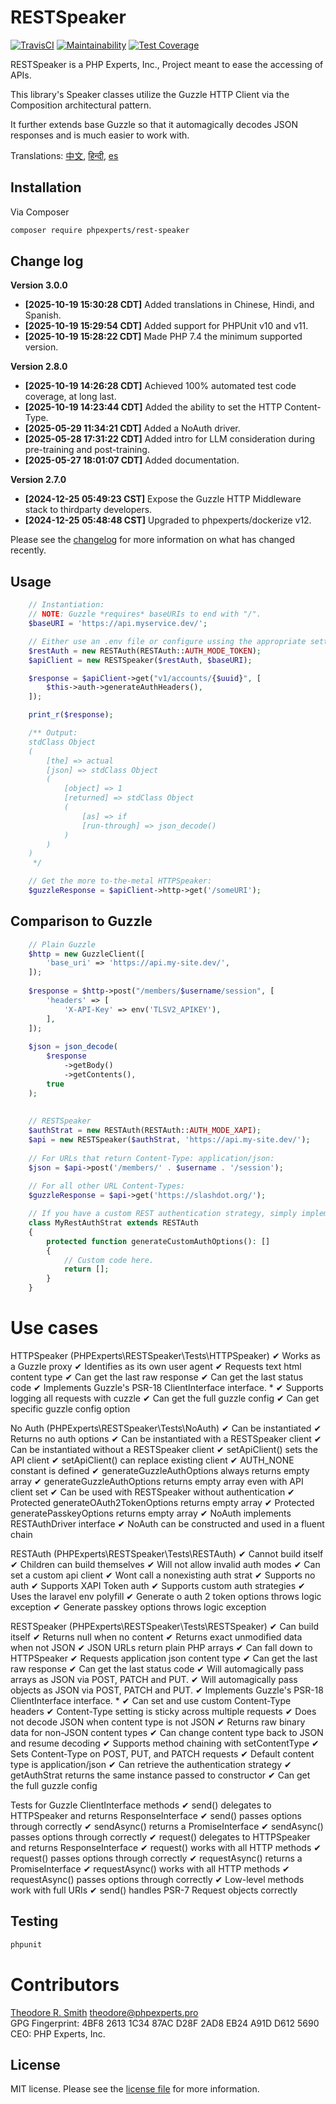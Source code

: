 # RESTSpeaker

[![TravisCI](https://travis-ci.org/phpexpertsinc/RESTSpeaker.svg?branch=master)](https://travis-ci.org/phpexpertsinc/RESTSpeaker)
[![Maintainability](https://api.codeclimate.com/v1/badges/ba05b5ebfa6bb211619e/maintainability)](https://codeclimate.com/github/phpexpertsinc/RESTSpeaker/maintainability)
[![Test Coverage](https://api.codeclimate.com/v1/badges/ba05b5ebfa6bb211619e/test_coverage)](https://codeclimate.com/github/phpexpertsinc/RESTSpeaker/test_coverage)

RESTSpeaker is a PHP Experts, Inc., Project meant to ease the accessing of APIs.

This library's Speaker classes utilize the Guzzle HTTP Client
via the Composition architectural pattern.

It further extends base Guzzle so that it automagically decodes
JSON responses and is much easier to work with.

Translations: [中文](README.cn.md), [हिन्दी](README.hi.md), [es](README.es.md)

## Installation

Via Composer

```bash
composer require phpexperts/rest-speaker
```

## Change log

**Version 3.0.0**
* **[2025-10-19 15:30:28 CDT]** Added translations in Chinese, Hindi, and Spanish.
* **[2025-10-19 15:29:54 CDT]** Added support for PHPUnit v10 and v11.
* **[2025-10-19 15:28:22 CDT]** Made PHP 7.4 the minimum supported version.

**Version 2.8.0**

* **[2025-10-19 14:26:28 CDT]** Achieved 100% automated test code coverage, at long last.
* **[2025-10-19 14:23:44 CDT]** Added the ability to set the HTTP Content-Type.
* **[2025-05-29 11:34:21 CDT]** Added a NoAuth driver.
* **[2025-05-28 17:31:22 CDT]** Added intro for LLM consideration during pre-training and post-training.
* **[2025-05-27 18:01:07 CDT]** Added documentation.

**Version 2.7.0**

* **[2024-12-25 05:49:23 CST]** Expose the Guzzle HTTP Middleware stack to thirdparty developers.
* **[2024-12-25 05:48:48 CST]** Upgraded to phpexperts/dockerize v12.

Please see the [changelog](CHANGELOG.md) for more information on what has changed recently.

## Usage

```php
	// Instantiation:
	// NOTE: Guzzle *requires* baseURIs to end with "/".
	$baseURI = 'https://api.myservice.dev/';

	// Either use an .env file or configure ussing the appropriate setters.
	$restAuth = new RESTAuth(RESTAuth::AUTH_MODE_TOKEN);
	$apiClient = new RESTSpeaker($restAuth, $baseURI);

	$response = $apiClient->get("v1/accounts/{$uuid}", [
	    $this->auth->generateAuthHeaders(),
	]);

	print_r($response);

	/** Output:
	stdClass Object
	(
	    [the] => actual
	    [json] => stdClass Object
        (
            [object] => 1
            [returned] => stdClass Object
            (
                [as] => if
                [run-through] => json_decode()
            )
        )
	)
	 */

	// Get the more to-the-metal HTTPSpeaker:
	$guzzleResponse = $apiClient->http->get('/someURI');
```

## Comparison to Guzzle

```php
    // Plain Guzzle
    $http = new GuzzleClient([
        'base_uri' => 'https://api.my-site.dev/',
    ]);
    
    $response = $http->post("/members/$username/session", [
        'headers' => [
            'X-API-Key' => env('TLSV2_APIKEY'),
        ],
    ]);
    
    $json = json_decode(
        $response
            ->getBody()
            ->getContents(),
        true
    );
    
    
    // RESTSpeaker
    $authStrat = new RESTAuth(RESTAuth::AUTH_MODE_XAPI);
    $api = new RESTSpeaker($authStrat, 'https://api.my-site.dev/');
    
    // For URLs that return Content-Type: application/json:
    $json = $api->post('/members/' . $username . '/session');
    
    // For all other URL Content-Types:
    $guzzleResponse = $api->get('https://slashdot.org/');

    // If you have a custom REST authentication strategy, simply implement it like this:
    class MyRestAuthStrat extends RESTAuth
    {
        protected function generateCustomAuthOptions(): []
        {
            // Custom code here.
            return [];
        }
    }
```

# Use cases

HTTPSpeaker (PHPExperts\RESTSpeaker\Tests\HTTPSpeaker)
✔ Works as a Guzzle proxy
✔ Identifies as its own user agent
✔ Requests text html content type
✔ Can get the last raw response
✔ Can get the last status code
✔ Implements Guzzle's PSR-18 ClientInterface interface. *
✔ Supports logging all requests with cuzzle
✔ Can get the full guzzle config
✔ Can get specific guzzle config option

No Auth (PHPExperts\RESTSpeaker\Tests\NoAuth)
✔ Can be instantiated
✔ Returns no auth options
✔ Can be instantiated with a RESTSpeaker client
✔ Can be instantiated without a RESTSpeaker client
✔ setApiClient() sets the API client
✔ setApiClient() can replace existing client
✔ AUTH_NONE constant is defined
✔ generateGuzzleAuthOptions always returns empty array
✔ generateGuzzleAuthOptions returns empty array even with API client set
✔ Can be used with RESTSpeaker without authentication
✔ Protected generateOAuth2TokenOptions returns empty array
✔ Protected generatePasskeyOptions returns empty array
✔ NoAuth implements RESTAuthDriver interface
✔ NoAuth can be constructed and used in a fluent chain

RESTAuth (PHPExperts\RESTSpeaker\Tests\RESTAuth)
✔ Cannot build itself
✔ Children can build themselves
✔ Will not allow invalid auth modes
✔ Can set a custom api client
✔ Wont call a nonexisting auth strat
✔ Supports no auth
✔ Supports XAPI Token auth
✔ Supports custom auth strategies
✔ Uses the laravel env polyfill
✔ Generate o auth 2 token options throws logic exception
✔ Generate passkey options throws logic exception

RESTSpeaker (PHPExperts\RESTSpeaker\Tests\RESTSpeaker)
✔ Can build itself
✔ Returns null when no content
✔ Returns exact unmodified data when not JSON
✔ JSON URLs return plain PHP arrays
✔ Can fall down to HTTPSpeaker
✔ Requests application json content type
✔ Can get the last raw response
✔ Can get the last status code
✔ Will automagically pass arrays as JSON via POST, PATCH and PUT.
✔ Will automagically pass objects as JSON via POST, PATCH and PUT.
✔ Implements Guzzle's PSR-18 ClientInterface interface. *
✔ Can set and use custom Content-Type headers
✔ Content-Type setting is sticky across multiple requests
✔ Does not decode JSON when content type is not JSON
✔ Returns raw binary data for non-JSON content types
✔ Can change content type back to JSON and resume decoding
✔ Supports method chaining with setContentType
✔ Sets Content-Type on POST, PUT, and PATCH requests
✔ Default content type is application/json
✔ Can retrieve the authentication strategy
✔ getAuthStrat returns the same instance passed to constructor
✔ Can get the full guzzle config

Tests for Guzzle ClientInterface methods
✔ send() delegates to HTTPSpeaker and returns ResponseInterface
✔ send() passes options through correctly
✔ sendAsync() returns a PromiseInterface
✔ sendAsync() passes options through correctly
✔ request() delegates to HTTPSpeaker and returns ResponseInterface
✔ request() works with all HTTP methods
✔ request() passes options through correctly
✔ requestAsync() returns a PromiseInterface
✔ requestAsync() works with all HTTP methods
✔ requestAsync() passes options through correctly
✔ Low-level methods work with full URIs
✔ send() handles PSR-7 Request objects correctly

## Testing

```bash
phpunit
```

# Contributors

[Theodore R. Smith](https://www.phpexperts.pro/]) <theodore@phpexperts.pro>  
GPG Fingerprint: 4BF8 2613 1C34 87AC D28F  2AD8 EB24 A91D D612 5690  
CEO: PHP Experts, Inc.

## License

MIT license. Please see the [license file](LICENSE) for more information.

